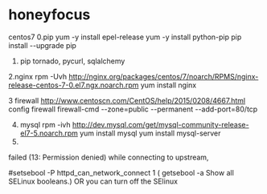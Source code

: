 # honeyfocus
centos7
0.pip
 yum -y install epel-release
 yum -y install python-pip
 pip install --upgrade pip

1. pip tornado, pycurl, sqlalchemy

2.nginx
rpm -Uvh  http://nginx.org/packages/centos/7/noarch/RPMS/nginx-release-centos-7-0.el7.ngx.noarch.rpm
yum install nginx


3 firewall
http://www.centoscn.com/CentOS/help/2015/0208/4667.html
config firewall
firewall-cmd --zone=public --permanent --add-port=80/tcp

4. mysql
rpm -ivh  http://dev.mysql.com/get/mysql-community-release-el7-5.noarch.rpm
yum install mysql
yum install mysql-server
5. 
 failed (13: Permission denied) while connecting to upstream,

#setsebool -P httpd_can_network_connect 1   ( getsebool -a   Show all SELinux booleans.)
OR
you can turn off the SElinux